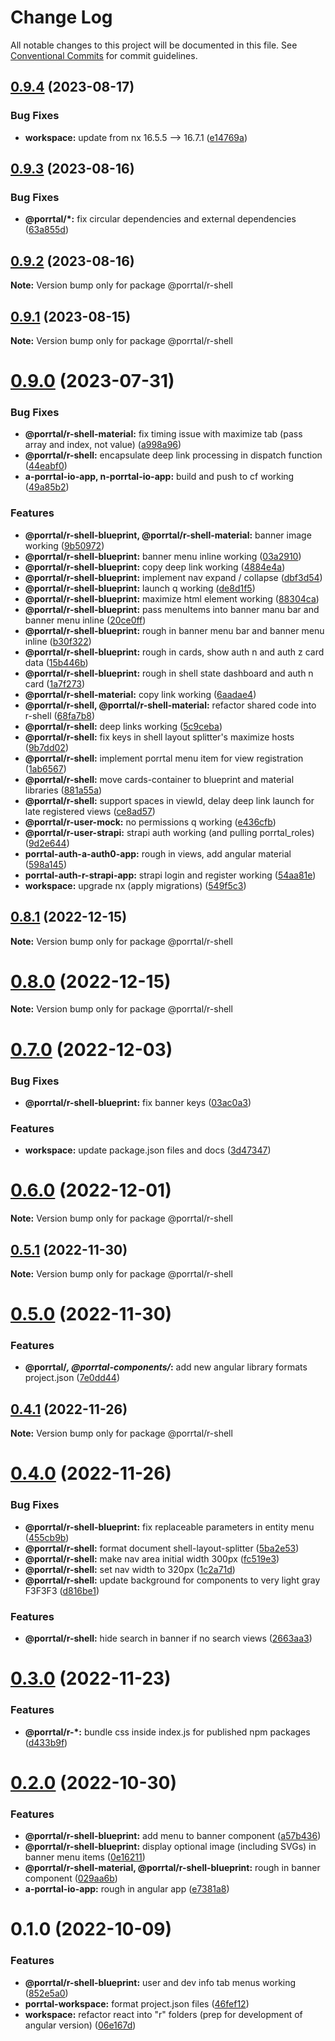 # Change Log

All notable changes to this project will be documented in this file.
See [Conventional Commits](https://conventionalcommits.org) for commit guidelines.

## [0.9.4](https://github.com/Comcast/Porrtal/compare/v0.9.3...v0.9.4) (2023-08-17)

### Bug Fixes

- **workspace:** update from nx 16.5.5 --> 16.7.1 ([e14769a](https://github.com/Comcast/Porrtal/commit/e14769acf2e498d4c0b19ab1b6c47687b828ddd5))

## [0.9.3](https://github.com/Comcast/Porrtal/compare/v0.9.2...v0.9.3) (2023-08-16)

### Bug Fixes

- **@porrtal/\*:** fix circular dependencies and external dependencies ([63a855d](https://github.com/Comcast/Porrtal/commit/63a855d723f1d4170438f3e861fe339a55f03493))

## [0.9.2](https://github.com/Comcast/Porrtal/compare/v0.9.1...v0.9.2) (2023-08-16)

**Note:** Version bump only for package @porrtal/r-shell

## [0.9.1](https://github.com/Comcast/Porrtal/compare/v0.9.0...v0.9.1) (2023-08-15)

**Note:** Version bump only for package @porrtal/r-shell

# [0.9.0](https://github.com/Comcast/Porrtal/compare/v0.8.1...v0.9.0) (2023-07-31)

### Bug Fixes

- **@porrtal/r-shell-material:** fix timing issue with maximize tab (pass array and index, not value) ([a998a96](https://github.com/Comcast/Porrtal/commit/a998a96cbf97671bc70c2dfcd698f8122f0a9687))
- **@porrtal/r-shell:** encapsulate deep link processing in dispatch function ([44eabf0](https://github.com/Comcast/Porrtal/commit/44eabf0dcb6179a0f3b4b6d5b133c17bed243a0f))
- **a-porrtal-io-app, n-porrtal-io-app:** build and push to cf working ([49a85b2](https://github.com/Comcast/Porrtal/commit/49a85b2e1a1285e5d85694e31cff3f198926110b))

### Features

- **@porrtal/r-shell-blueprint, @porrtal/r-shell-material:** banner image working ([9b50972](https://github.com/Comcast/Porrtal/commit/9b509720cc0001b8838481cff42ff20856889c40))
- **@porrtal/r-shell-blueprint:** banner menu inline working ([03a2910](https://github.com/Comcast/Porrtal/commit/03a2910c1285fc04b2a410dad2eeae72d2312873))
- **@porrtal/r-shell-blueprint:** copy deep link working ([4884e4a](https://github.com/Comcast/Porrtal/commit/4884e4af4afcdb8a7d7f0ae37d8cc0b6589177b5))
- **@porrtal/r-shell-blueprint:** implement nav expand / collapse ([dbf3d54](https://github.com/Comcast/Porrtal/commit/dbf3d54644e91a07c7e4a87c833bd0998f723b65))
- **@porrtal/r-shell-blueprint:** launch q working ([de8d1f5](https://github.com/Comcast/Porrtal/commit/de8d1f5373e1d25bab2ab6de3616491194dd7f4e))
- **@porrtal/r-shell-blueprint:** maximize html element working ([88304ca](https://github.com/Comcast/Porrtal/commit/88304ca767d74ccec7e4d2ece2a319c04b5442c2))
- **@porrtal/r-shell-blueprint:** pass menuItems into banner manu bar and banner menu inline ([20ce0ff](https://github.com/Comcast/Porrtal/commit/20ce0fff8638cf948e529174bacaf6c89ea272ee))
- **@porrtal/r-shell-blueprint:** rough in banner menu bar and banner menu inline ([b30f322](https://github.com/Comcast/Porrtal/commit/b30f322cac9c04614e544cb77e58c4aab67355d3))
- **@porrtal/r-shell-blueprint:** rough in cards, show auth n and auth z card data ([15b446b](https://github.com/Comcast/Porrtal/commit/15b446b7386fe8cd496683feed6de85adb21e685))
- **@porrtal/r-shell-blueprint:** rough in shell state dashboard and auth n card ([1a7f273](https://github.com/Comcast/Porrtal/commit/1a7f2737058d899eaab212c14fe4fd90f0dc2c2a))
- **@porrtal/r-shell-material:** copy link working ([6aadae4](https://github.com/Comcast/Porrtal/commit/6aadae4d9596ffd94b924f87f0d1d4249941e702))
- **@porrtal/r-shell, @porrtal/r-shell-material:** refactor shared code into r-shell ([68fa7b8](https://github.com/Comcast/Porrtal/commit/68fa7b8caca960240b94cd619c6e46ed61596fc7))
- **@porrtal/r-shell:** deep links working ([5c9ceba](https://github.com/Comcast/Porrtal/commit/5c9ceba9fee294dfa006863ed118f4f5f4fff539))
- **@porrtal/r-shell:** fix keys in shell layout splitter's maximize hosts ([9b7dd02](https://github.com/Comcast/Porrtal/commit/9b7dd025a9013130a95634e59a3be9bec6f809c3))
- **@porrtal/r-shell:** implement porrtal menu item for view registration ([1ab6567](https://github.com/Comcast/Porrtal/commit/1ab65670a61b441596e7de5e915da204669d068a))
- **@porrtal/r-shell:** move cards-container to blueprint and material libraries ([881a55a](https://github.com/Comcast/Porrtal/commit/881a55af246c7cf59f89563a8e0f9c3982f60b83))
- **@porrtal/r-shell:** support spaces in viewId, delay deep link launch for late registered views ([ce8ad57](https://github.com/Comcast/Porrtal/commit/ce8ad579eb7072ad41602b49f86bed3e977bec1e))
- **@porrtal/r-user-mock:** no permissions q working ([e436cfb](https://github.com/Comcast/Porrtal/commit/e436cfbaa81f43bf15574bf77b01dc25d5ff7b6f))
- **@porrtal/r-user-strapi:** strapi auth working (and pulling porrtal_roles) ([9d2e644](https://github.com/Comcast/Porrtal/commit/9d2e644e5be9820b9b255944a5e0c9fad347d9b6))
- **porrtal-auth-a-auth0-app:** rough in views, add angular material ([598a145](https://github.com/Comcast/Porrtal/commit/598a145fc1896971e841776fa30eaa25e4c10949))
- **porrtal-auth-r-strapi-app:** strapi login and register working ([54aa81e](https://github.com/Comcast/Porrtal/commit/54aa81e2b93442c5159cc64539c7fce8194f612b))
- **workspace:** upgrade nx (apply migrations) ([549f5c3](https://github.com/Comcast/Porrtal/commit/549f5c353259b49d668ad91397b9b05a7fadb7e7))

## [0.8.1](https://github.com/Comcast/Porrtal/compare/v0.8.0...v0.8.1) (2022-12-15)

**Note:** Version bump only for package @porrtal/r-shell

# [0.8.0](https://github.com/Comcast/Porrtal/compare/v0.7.0...v0.8.0) (2022-12-15)

**Note:** Version bump only for package @porrtal/r-shell

# [0.7.0](https://github.com/Comcast/Porrtal/compare/v0.6.0...v0.7.0) (2022-12-03)

### Bug Fixes

- **@porrtal/r-shell-blueprint:** fix banner keys ([03ac0a3](https://github.com/Comcast/Porrtal/commit/03ac0a3648b703cf99876ff6138ae2b3a131d731))

### Features

- **workspace:** update package.json files and docs ([3d47347](https://github.com/Comcast/Porrtal/commit/3d47347412aaee8d8fc5043163625cc3fddb0188))

# [0.6.0](https://github.com/datumgeek/porrtal/compare/v0.5.1...v0.6.0) (2022-12-01)

**Note:** Version bump only for package @porrtal/r-shell

## [0.5.1](https://github.com/datumgeek/porrtal/compare/v0.5.0...v0.5.1) (2022-11-30)

**Note:** Version bump only for package @porrtal/r-shell

# [0.5.0](https://github.com/datumgeek/porrtal/compare/v0.4.1...v0.5.0) (2022-11-30)

### Features

- **@porrtal/_, @porrtal-components/_:** add new angular library formats project.json ([7e0dd44](https://github.com/datumgeek/porrtal/commit/7e0dd44eb41e158a960a60bae2b219f5c0e9c166))

## [0.4.1](https://github.com/datumgeek/porrtal/compare/v0.4.0...v0.4.1) (2022-11-26)

**Note:** Version bump only for package @porrtal/r-shell

# [0.4.0](https://github.com/datumgeek/porrtal/compare/v0.3.0...v0.4.0) (2022-11-26)

### Bug Fixes

- **@porrtal/r-shell-blueprint:** fix replaceable parameters in entity menu ([455cb9b](https://github.com/datumgeek/porrtal/commit/455cb9bc99e75aa79ec2238f1a6a4705f328f126))
- **@porrtal/r-shell:** format document shell-layout-splitter ([5ba2e53](https://github.com/datumgeek/porrtal/commit/5ba2e536c4f95f8c48545b660e007273ba10d587))
- **@porrtal/r-shell:** make nav area initial width 300px ([fc519e3](https://github.com/datumgeek/porrtal/commit/fc519e32c5878a7f7cc3a4740a6814e20f1b5f94))
- **@porrtal/r-shell:** set nav width to 320px ([1c2a71d](https://github.com/datumgeek/porrtal/commit/1c2a71dd72699586a1a5c27149659a7c01db9cc0))
- **@porrtal/r-shell:** update background for components to very light gray F3F3F3 ([d816be1](https://github.com/datumgeek/porrtal/commit/d816be1d844a859c240498926a79d1d5d0dc0d6b))

### Features

- **@porrtal/r-shell:** hide search in banner if no search views ([2663aa3](https://github.com/datumgeek/porrtal/commit/2663aa3e0fbd84e4eab247a55692b8741221d12d))

# [0.3.0](https://github.com/datumgeek/porrtal/compare/v0.2.0...v0.3.0) (2022-11-23)

### Features

- **@porrtal/r-\*:** bundle css inside index.js for published npm packages ([d433b9f](https://github.com/datumgeek/porrtal/commit/d433b9f6a5a36317263bfe63204b071e566fcee1))

# [0.2.0](https://github.com/datumgeek/porrtal/compare/v0.1.0...v0.2.0) (2022-10-30)

### Features

- **@porrtal/r-shell-blueprint:** add menu to banner component ([a57b436](https://github.com/datumgeek/porrtal/commit/a57b43606278038ad2f4075ae7b56412ce0d3a43))
- **@porrtal/r-shell-blueprint:** display optional image (including SVGs) in banner menu items ([0e16211](https://github.com/datumgeek/porrtal/commit/0e16211fa003e421c66ff2cc99b834676cdc47ec))
- **@porrtal/r-shell-material, @porrtal/r-shell-blueprint:** rough in banner component ([029aa6b](https://github.com/datumgeek/porrtal/commit/029aa6b3cba40a688918d88003b552687292312f))
- **a-porrtal-io-app:** rough in angular app ([e7381a8](https://github.com/datumgeek/porrtal/commit/e7381a8d324f18413b909e8800874d235e1f8567))

# 0.1.0 (2022-10-09)

### Features

- **@porrtal/r-shell-blueprint:** user and dev info tab menus working ([852e5a0](https://github.com/datumgeek/porrtal/commit/852e5a0b1d3aaa71198770c7018ec58470aee1e7))
- **porrtal-workspace:** format project.json files ([46fef12](https://github.com/datumgeek/porrtal/commit/46fef12bba99d07cc883cb08ab46e38ad232aae9))
- **workspace:** refactor react into "r" folders (prep for development of angular version) ([06e167d](https://github.com/datumgeek/porrtal/commit/06e167ddc353b0ba9f9b1c3b480474ff9614f237))
